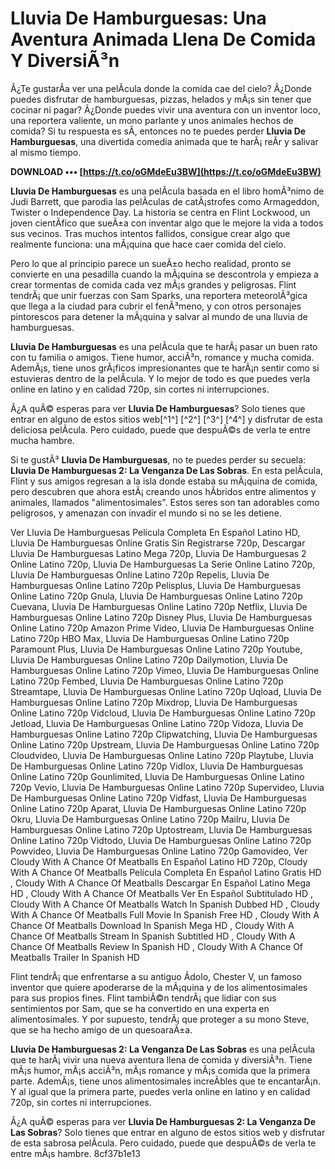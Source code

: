 # Lluvia De Hamburguesas: Una Aventura Animada Llena De Comida Y DiversiÃ³n
 
Â¿Te gustarÃ­a ver una pelÃ­cula donde la comida cae del cielo? Â¿Donde puedes disfrutar de hamburguesas, pizzas, helados y mÃ¡s sin tener que cocinar ni pagar? Â¿Donde puedes vivir una aventura con un inventor loco, una reportera valiente, un mono parlante y unos animales hechos de comida? Si tu respuesta es sÃ­, entonces no te puedes perder **Lluvia De Hamburguesas**, una divertida comedia animada que te harÃ¡ reÃ­r y salivar al mismo tiempo.
 
**DOWNLOAD ••• [https://t.co/oGMdeEu3BW](https://t.co/oGMdeEu3BW)**


 
**Lluvia De Hamburguesas** es una pelÃ­cula basada en el libro homÃ³nimo de Judi Barrett, que parodia las pelÃ­culas de catÃ¡strofes como Armageddon, Twister o Independence Day. La historia se centra en Flint Lockwood, un joven cientÃ­fico que sueÃ±a con inventar algo que le mejore la vida a todos sus vecinos. Tras muchos intentos fallidos, consigue crear algo que realmente funciona: una mÃ¡quina que hace caer comida del cielo.
 
Pero lo que al principio parece un sueÃ±o hecho realidad, pronto se convierte en una pesadilla cuando la mÃ¡quina se descontrola y empieza a crear tormentas de comida cada vez mÃ¡s grandes y peligrosas. Flint tendrÃ¡ que unir fuerzas con Sam Sparks, una reportera meteorolÃ³gica que llega a la ciudad para cubrir el fenÃ³meno, y con otros personajes pintorescos para detener la mÃ¡quina y salvar al mundo de una lluvia de hamburguesas.
 
**Lluvia De Hamburguesas** es una pelÃ­cula que te harÃ¡ pasar un buen rato con tu familia o amigos. Tiene humor, acciÃ³n, romance y mucha comida. AdemÃ¡s, tiene unos grÃ¡ficos impresionantes que te harÃ¡n sentir como si estuvieras dentro de la pelÃ­cula. Y lo mejor de todo es que puedes verla online en latino y en calidad 720p, sin cortes ni interrupciones.
 
Â¿A quÃ© esperas para ver **Lluvia De Hamburguesas**? Solo tienes que entrar en alguno de estos sitios web[^1^] [^2^] [^3^] [^4^] y disfrutar de esta deliciosa pelÃ­cula. Pero cuidado, puede que despuÃ©s de verla te entre mucha hambre.
  
Si te gustÃ³ **Lluvia De Hamburguesas**, no te puedes perder su secuela: **Lluvia De Hamburguesas 2: La Venganza De Las Sobras**. En esta pelÃ­cula, Flint y sus amigos regresan a la isla donde estaba su mÃ¡quina de comida, pero descubren que ahora estÃ¡ creando unos hÃ­bridos entre alimentos y animales, llamados "alimentosimales". Estos seres son tan adorables como peligrosos, y amenazan con invadir el mundo si no se les detiene.
 
Ver Lluvia De Hamburguesas Película Completa En Español Latino HD,  Lluvia De Hamburguesas Online Gratis Sin Registrarse 720p,  Descargar Lluvia De Hamburguesas Latino Mega 720p,  Lluvia De Hamburguesas 2 Online Latino 720p,  Lluvia De Hamburguesas La Serie Online Latino 720p,  Lluvia De Hamburguesas Online Latino 720p Repelis,  Lluvia De Hamburguesas Online Latino 720p Pelisplus,  Lluvia De Hamburguesas Online Latino 720p Gnula,  Lluvia De Hamburguesas Online Latino 720p Cuevana,  Lluvia De Hamburguesas Online Latino 720p Netflix,  Lluvia De Hamburguesas Online Latino 720p Disney Plus,  Lluvia De Hamburguesas Online Latino 720p Amazon Prime Video,  Lluvia De Hamburguesas Online Latino 720p HBO Max,  Lluvia De Hamburguesas Online Latino 720p Paramount Plus,  Lluvia De Hamburguesas Online Latino 720p Youtube,  Lluvia De Hamburguesas Online Latino 720p Dailymotion,  Lluvia De Hamburguesas Online Latino 720p Vimeo,  Lluvia De Hamburguesas Online Latino 720p Fembed,  Lluvia De Hamburguesas Online Latino 720p Streamtape,  Lluvia De Hamburguesas Online Latino 720p Uqload,  Lluvia De Hamburguesas Online Latino 720p Mixdrop,  Lluvia De Hamburguesas Online Latino 720p Vidcloud,  Lluvia De Hamburguesas Online Latino 720p Jetload,  Lluvia De Hamburguesas Online Latino 720p Vidoza,  Lluvia De Hamburguesas Online Latino 720p Clipwatching,  Lluvia De Hamburguesas Online Latino 720p Upstream,  Lluvia De Hamburguesas Online Latino 720p Cloudvideo,  Lluvia De Hamburguesas Online Latino 720p Playtube,  Lluvia De Hamburguesas Online Latino 720p Vidlox,  Lluvia De Hamburguesas Online Latino 720p Gounlimited,  Lluvia De Hamburguesas Online Latino 720p Vevio,  Lluvia De Hamburguesas Online Latino 720p Supervideo,  Lluvia De Hamburguesas Online Latino 720p Vidfast,  Lluvia De Hamburguesas Online Latino 720p Aparat,  Lluvia De Hamburguesas Online Latino 720p Okru,  Lluvia De Hamburguesas Online Latino 720p Mailru,  Lluvia De Hamburguesas Online Latino 720p Uptostream,  Lluvia De Hamburguesas Online Latino 720p Vidtodo,  Lluvia De Hamburguesas Online Latino 720p Powvideo,  Lluvia De Hamburguesas Online Latino 720p Gamovideo,  Ver Cloudy With A Chance Of Meatballs En Español Latino HD 720p,  Cloudy With A Chance Of Meatballs Película Completa En Español Latino Gratis HD ,  Cloudy With A Chance Of Meatballs Descargar En Español Latino Mega HD ,  Cloudy With A Chance Of Meatballs Ver En Español Subtitulado HD ,  Cloudy With A Chance Of Meatballs Watch In Spanish Dubbed HD ,  Cloudy With A Chance Of Meatballs Full Movie In Spanish Free HD ,  Cloudy With A Chance Of Meatballs Download In Spanish Mega HD ,  Cloudy With A Chance Of Meatballs Stream In Spanish Subtitled HD ,  Cloudy With A Chance Of Meatballs Review In Spanish HD ,  Cloudy With A Chance Of Meatballs Trailer In Spanish HD
 
Flint tendrÃ¡ que enfrentarse a su antiguo Ã­dolo, Chester V, un famoso inventor que quiere apoderarse de la mÃ¡quina y de los alimentosimales para sus propios fines. Flint tambiÃ©n tendrÃ¡ que lidiar con sus sentimientos por Sam, que se ha convertido en una experta en alimentosimales. Y por supuesto, tendrÃ¡ que proteger a su mono Steve, que se ha hecho amigo de un quesoaraÃ±a.
 
**Lluvia De Hamburguesas 2: La Venganza De Las Sobras** es una pelÃ­cula que te harÃ¡ vivir una nueva aventura llena de comida y diversiÃ³n. Tiene mÃ¡s humor, mÃ¡s acciÃ³n, mÃ¡s romance y mÃ¡s comida que la primera parte. AdemÃ¡s, tiene unos alimentosimales increÃ­bles que te encantarÃ¡n. Y al igual que la primera parte, puedes verla online en latino y en calidad 720p, sin cortes ni interrupciones.
 
Â¿A quÃ© esperas para ver **Lluvia De Hamburguesas 2: La Venganza De Las Sobras**? Solo tienes que entrar en alguno de estos sitios web    y disfrutar de esta sabrosa pelÃ­cula. Pero cuidado, puede que despuÃ©s de verla te entre mÃ¡s hambre.
 8cf37b1e13
 
